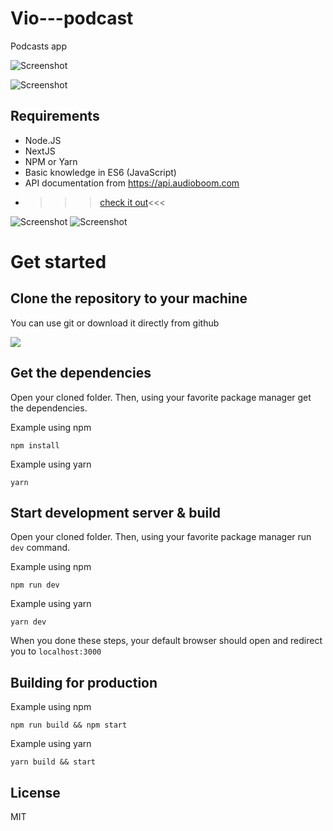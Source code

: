 # Vio---podcast

Podcasts app


![Screenshot](./static/.readme/capture_ipad.png)

![Screenshot](./static/.readme/capture_player.png)



## Requirements
- Node.JS
- NextJS
- NPM or Yarn
- Basic knowledge in ES6 (JavaScript)
- API documentation from https://api.audioboom.com
- >>>[check it out](https://next-ipi4tqwno.now.sh)<<<


![Screenshot](./static/.readme/capture_home.png) ![Screenshot](./static/.readme/capture_channel.png)



# Get started

## Clone the repository to your machine

You can use git or download it directly from github

![](https://imgur.com/bpHE9K6.png)

## Get the dependencies
Open your cloned folder. Then, using your favorite package manager get the dependencies.

Example using npm

`npm install`

Example using yarn

`yarn`

## Start development server & build

Open your cloned folder. Then, using your favorite package manager run `dev` command.

Example using npm

`npm run dev`

Example using yarn

`yarn dev`

When you done these steps, your default browser should open and redirect you to `localhost:3000`


## Building for production

Example using npm


`npm run build && npm start`

Example using yarn

`yarn build && start`


## License

MIT
